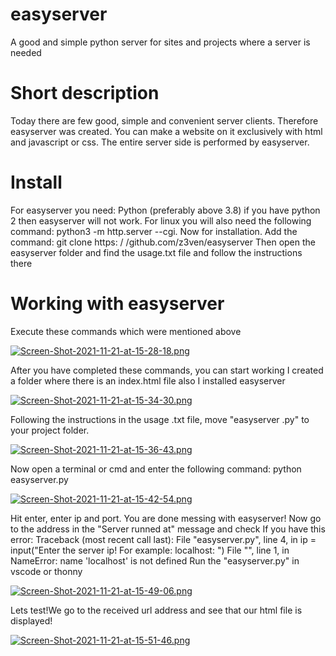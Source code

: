 # easyserver
A good and simple python server for sites and projects where a server is needed
# Short description
Today there are few good, simple and convenient server clients. Therefore easyserver was created. You can make a website on it exclusively with html and javascript or css. The entire server side is performed by easyserver.
# Install
For easyserver you need: Python (preferably above 3.8) if you have python 2 then easyserver will not work. For linux you will also need the following command: python3 -m http.server --cgi. Now for installation. Add the command: git clone https: / /github.com/z3ven/easyserver Then open the easyserver folder and find the usage.txt file and follow the instructions there
# Working with easyserver
Execute these commands which were mentioned above

[![Screen-Shot-2021-11-21-at-15-28-18.png](https://i.postimg.cc/VNqWtzqK/Screen-Shot-2021-11-21-at-15-28-18.png)](https://postimg.cc/Z9qNttDN)

After you have completed these commands, you can start working
I created a folder where there is an index.html file also I installed easyserver

[![Screen-Shot-2021-11-21-at-15-34-30.png](https://i.postimg.cc/0jnk3WTY/Screen-Shot-2021-11-21-at-15-34-30.png)](https://postimg.cc/MfcJfDKH)

Following the instructions in the usage .txt file, move "easyserver .py" to your project folder.

[![Screen-Shot-2021-11-21-at-15-36-43.png](https://i.postimg.cc/NMPb4BMm/Screen-Shot-2021-11-21-at-15-36-43.png)](https://postimg.cc/Q91pNLcd)

Now open a terminal or cmd and enter the following command:
python easyserver.py

[![Screen-Shot-2021-11-21-at-15-42-54.png](https://i.postimg.cc/DwvTHP66/Screen-Shot-2021-11-21-at-15-42-54.png)](https://postimg.cc/w7GZsJSR)

Hit enter, enter ip and port. You are done messing with easyserver! Now go to the address in the "Server runned at" message and check
If you have this error:
Traceback (most recent call last):
  File "easyserver.py", line 4, in <module>
    ip = input("Enter the server ip! For example: localhost: ")
  File "<string>", line 1, in <module>
NameError: name 'localhost' is not defined
Run the "easyserver.py" in vscode or thonny

[![Screen-Shot-2021-11-21-at-15-49-06.png](https://i.postimg.cc/pLb9F42T/Screen-Shot-2021-11-21-at-15-49-06.png)](https://postimg.cc/0bn2gtKR)
  
Lets test!We go to the received url address and see that our html file is displayed!

[![Screen-Shot-2021-11-21-at-15-51-46.png](https://i.postimg.cc/nzC7kmNc/Screen-Shot-2021-11-21-at-15-51-46.png)](https://postimg.cc/TLvp2KRZ)
